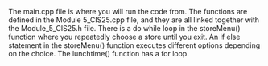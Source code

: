 The main.cpp file is where you will run the code from. The functions are defined in the Module 5_CIS25.cpp file, and they are all linked together with the Module_5_CIS25.h file. 
There is a do while loop in the storeMenu() function where you repeatedly choose a store until you exit.
An if else statement in the storeMenu() function executes different options depending on the choice. The lunchtime() function has a for loop. 
